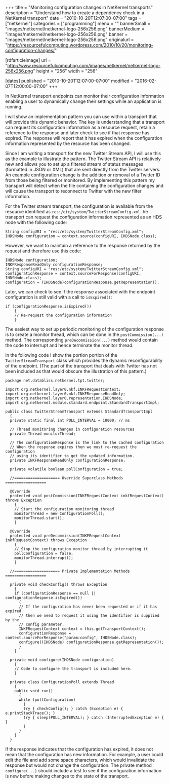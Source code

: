 +++
title = "Monitoring configuration changes in NetKernel transports"
description = "Understand how to create a dependency check in a NetKernel transport"
date = "2010-10-20T12:07:00-07:00"
tags = ["netkernel"]
categories = ["programming"]
menu = ""
bannerSmall  = "images/netkernel/netkernel-logo-256x256.png"
bannerMedium = "images/netkernel/netkernel-logo-256x256.png"
banner       = "images/netkernel/netkernel-logo-256x256.png"
originalurl  = "https://resourcefulcomputing.wordpress.com/2010/10/20/monitoring-configuration-changes/"

[rdfarticleimage]
  url = "http://www.resourcefulcomputing.com/images/netkernel/netkernel-logo-256x256.png"
  height = "256"
  width = "256"

[dates]
	published = "2010-10-20T12:07:00-07:00"
	modified =  "2016-02-07T12:00:00-07:00"
+++ 


In NetKernel transport endpoints can monitor their configuration information enabling a user to 
dynamically change their settings while an application is running.

I will show an implementation pattern you can use within a transport that will provide this dynamic behavior. 
The key is understanding that a transport can request its configuration information as a resource request, 
retain a reference to the response and later check to see if that response has expired. 
The response will report that it has expired when the configuration information represented by the resource has been changed.

Since I am writing a transport for the new Twitter Stream API, I will use this as the example to illustrate the pattern. 
The Twitter Stream API is relatively new and allows you to set up a filtered stream of status messages 
(formatted in JSON or XML) that are sent directly from the Twitter servers. 
An example configuration change is the addition or removal of a Twitter ID 
from those being filtered or monitored. 
By implementing this pattern my transport will detect when the file containing the configuration 
changes and will cause the transport to reconnect to Twitter with the new filter information.

For the Twitter stream transport, the configuration is available from the resource identified as 
`res:/etc/system/TwitterStreamConfig.xml`. 
he transport can request the configuration information represented as an HDS node with the following code:


	String configURI = "res:/etc/system/TwitterStreamConfig.xml";
	IHDSNode configuration = context.source(configURI, IHDSNode.class);

However, we want to maintain a reference to the response returned by the request and therefore use this code:

	IHDSNode configuration;
	INKFResponseReadOnly configurationResponse;
	String configURI = "res:/etc/system/TwitterStreamConfig.xml";
	configurationResponse = context.sourceForResponse(configURI, IHDSNode.class);
	configuration = (IHDSNode)configurationResponse.getRepresentation();


Later, we can check to see if the response associated with the endpoint configuration is still valid with a call to `isExpired()`:

 	if (configurationResponse.isExpired())
		{
		// Re-request the configuration information
		}

The easiest way to set up periodic monitoring of the configuration response is to create a monitor thread, 
which can be done in the `postCommission(...)` method. 
The corresponding `preDecommission(...)` method would contain the code to interrupt and hence terminate the monitor thread.


In the following code I show the portion portion of the `TwitterStreamTransport` class which provides the dynamic reconfigurability of the endpoint. (The part of the transport that deals with Twitter has not been included as that would obscure the illustration of this pattern.)



	package net.databliss.netkernel.tpt.twitter;

	import org.netkernel.layer0.nkf.INKFRequestContext;
	import org.netkernel.layer0.nkf.INKFResponseReadOnly;
	import org.netkernel.layer0.representation.IHDSNode;
	import org.netkernel.module.standard.endpoint.StandardTransportImpl;

	public class TwitterStreamTransport extends StandardTransportImpl
	  {
	  private static final int POLL_INTERVAL = 10000; // ms

	  // Thread monitoring changes in configuration resources
	  private Thread monitorThread;

	  // The configurationResponse is the link to the cached configuration
	  // When the response expires then we must re-request the configuration
	  // using its identifier to get the updated information.
	  private INKFResponseReadOnly configurationResponse;

	  private volatile boolean pollConfiguration = true;

	  //==================== Override Superclass Methods ==================

	  @Override
	  protected void postCommission(INKFRequestContext inkfRequestContext) throws Exception
	    {
	    // Start the configuration monitoring thread
	    monitorThread = new ConfigurationPoll();
	    monitorThread.start();
	    }

	  @Override
	  protected void preDecommission(INKFRequestContext inkfRequestContext) throws Exception
	    {
	    // Stop the configuration monitor thread by interrupting it
	    pollConfiguration = false;
	    monitorThread.interrupt();
	    }

	  //==================== Private Implementation Methods ==================

	  private void checkConfig() throws Exception
	    {
	    if (configurationResponse == null || configurationResponse.isExpired())
	      {
	      // If the configuration has never been requested or if it has expired
	      // then we need to request it using the identifier is supplied by the
	      // config parameter.
	      INKFRequestContext context = this.getTransportContext();
	      configurationResponse = context.sourceForResponse("param:config", IHDSNode.class);
	      configure((IHDSNode) configurationResponse.getRepresentation());
	      }
	    }

	  private void configure(IHDSNode configuration)
	    {
	    // Code to configure the transport is included here.
	    }

	  private class ConfigurationPoll extends Thread
	    {
	    public void run()
	      {
	      while (pollConfiguration)
	        {
	        try { checkConfig(); } catch (Exception e) { e.printStackTrace(); }
	        try { sleep(POLL_INTERVAL);	} catch (InterruptedException e) { } 
	        }
	      }
	    }
	  }

  If the response indicates that the configuration has expired, it does not mean that the configuration has new information. 
  For example, a user could edit the file and add some space characters, which would invalidate the response but would not change the configuration. 
  The private method `configure(...)` should include a test to see if the configuration information is new before making changes to the state of the transport.

